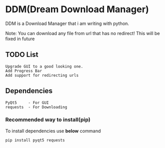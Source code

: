 # DDM(Dream Download Manager)
DDM is a Download Manager that i am writing with python.

Note: You can download any file from url that has no redirect! This will be fixed in future
## TODO List
```
Upgrade GUI to a good looking one.
Add Progress Bar
Add support for redirecting urls
```

## Dependencies
```
PyQt5     - For GUI
requests  - For Downloading
```
### Recommended way to install(pip)
To install dependencies use **below** command
```
pip install pyqt5 requests

